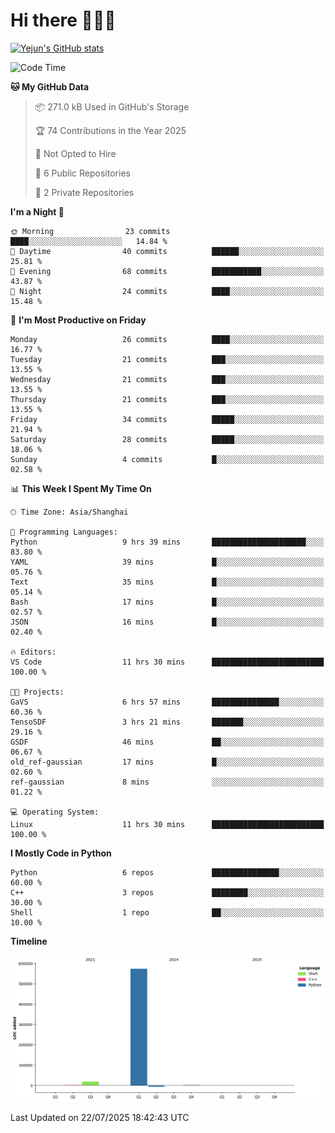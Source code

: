 # Hi there 👋👋👋


<!-- <img height="195px" src="https://github-readme-stats.vercel.app/api?username=yejun688&count_private=true&show_icons=true&hide_rank=true&title_color=0969da&bg_color=ffffff00&text_color=57606a&disable_animations=true"><img height="195px" src="https://github-readme-stats.vercel.app/api/top-langs?username=yejun688&layout=compact&title_color=0969da&bg_color=ffffff00&text_color=57606a"> -->

[![Yejun's GitHub stats](https://github-readme-stats.vercel.app/api?username=yejun688)](https://github.com/yejun688/github-readme-stats)

<!---
yejun688/yejun688 is a ✨ special ✨ repository because its `README.md` (this file) appears on your GitHub profile.
You can click the Preview link to take a look at your changes.
--->

<!--START_SECTION:waka-->
![Code Time](http://img.shields.io/badge/Code%20Time-1%2C480%20hrs%2037%20mins-blue)

**🐱 My GitHub Data** 

> 📦 271.0 kB Used in GitHub's Storage 
 > 
> 🏆 74 Contributions in the Year 2025
 > 
> 🚫 Not Opted to Hire
 > 
> 📜 6 Public Repositories 
 > 
> 🔑 2 Private Repositories 
 > 
**I'm a Night 🦉** 

```text
🌞 Morning                23 commits          ████░░░░░░░░░░░░░░░░░░░░░   14.84 % 
🌆 Daytime                40 commits          ██████░░░░░░░░░░░░░░░░░░░   25.81 % 
🌃 Evening                68 commits          ███████████░░░░░░░░░░░░░░   43.87 % 
🌙 Night                  24 commits          ████░░░░░░░░░░░░░░░░░░░░░   15.48 % 
```
📅 **I'm Most Productive on Friday** 

```text
Monday                   26 commits          ████░░░░░░░░░░░░░░░░░░░░░   16.77 % 
Tuesday                  21 commits          ███░░░░░░░░░░░░░░░░░░░░░░   13.55 % 
Wednesday                21 commits          ███░░░░░░░░░░░░░░░░░░░░░░   13.55 % 
Thursday                 21 commits          ███░░░░░░░░░░░░░░░░░░░░░░   13.55 % 
Friday                   34 commits          █████░░░░░░░░░░░░░░░░░░░░   21.94 % 
Saturday                 28 commits          █████░░░░░░░░░░░░░░░░░░░░   18.06 % 
Sunday                   4 commits           █░░░░░░░░░░░░░░░░░░░░░░░░   02.58 % 
```


📊 **This Week I Spent My Time On** 

```text
🕑︎ Time Zone: Asia/Shanghai

💬 Programming Languages: 
Python                   9 hrs 39 mins       █████████████████████░░░░   83.80 % 
YAML                     39 mins             █░░░░░░░░░░░░░░░░░░░░░░░░   05.76 % 
Text                     35 mins             █░░░░░░░░░░░░░░░░░░░░░░░░   05.14 % 
Bash                     17 mins             █░░░░░░░░░░░░░░░░░░░░░░░░   02.57 % 
JSON                     16 mins             █░░░░░░░░░░░░░░░░░░░░░░░░   02.40 % 

🔥 Editors: 
VS Code                  11 hrs 30 mins      █████████████████████████   100.00 % 

🐱‍💻 Projects: 
GaVS                     6 hrs 57 mins       ███████████████░░░░░░░░░░   60.36 % 
TensoSDF                 3 hrs 21 mins       ███████░░░░░░░░░░░░░░░░░░   29.16 % 
GSDF                     46 mins             ██░░░░░░░░░░░░░░░░░░░░░░░   06.67 % 
old_ref-gaussian         17 mins             █░░░░░░░░░░░░░░░░░░░░░░░░   02.60 % 
ref-gaussian             8 mins              ░░░░░░░░░░░░░░░░░░░░░░░░░   01.22 % 

💻 Operating System: 
Linux                    11 hrs 30 mins      █████████████████████████   100.00 % 
```

**I Mostly Code in Python** 

```text
Python                   6 repos             ███████████████░░░░░░░░░░   60.00 % 
C++                      3 repos             ████████░░░░░░░░░░░░░░░░░   30.00 % 
Shell                    1 repo              ██░░░░░░░░░░░░░░░░░░░░░░░   10.00 % 
```



**Timeline**

![Lines of Code chart](https://raw.githubusercontent.com/yejun688/yejun688/main/assets/bar_graph.png)


 Last Updated on 22/07/2025 18:42:43 UTC
<!--END_SECTION:waka-->
